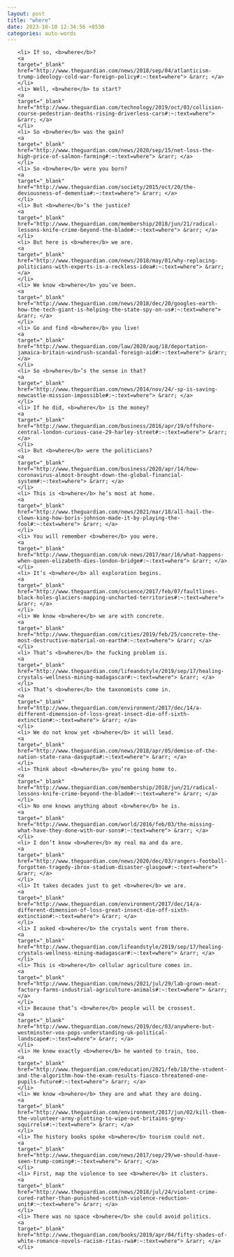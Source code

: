 ```yaml
---
layout: post
title: "where"
date: 2023-10-10 12:34:56 +0530
categories: auto-words
---
```

<ol>

    <li> If so, <b>where</b>?
    <a 
    target="_blank" 
    href="http://www.theguardian.com/news/2018/sep/04/atlanticism-trump-ideology-cold-war-foreign-policy#:~:text=where"> &rarr; </a>
    </li>
    <li> Well, <b>where</b> to start?
    <a 
    target="_blank" 
    href="http://www.theguardian.com/technology/2019/oct/03/collision-course-pedestrian-deaths-rising-driverless-cars#:~:text=where"> &rarr; </a>
    </li>
    <li> So <b>where</b> was the gain?
    <a 
    target="_blank" 
    href="http://www.theguardian.com/news/2020/sep/15/net-loss-the-high-price-of-salmon-farming#:~:text=where"> &rarr; </a>
    </li>
    <li> So <b>where</b> were you born?
    <a 
    target="_blank" 
    href="http://www.theguardian.com/society/2015/oct/20/the-deviousness-of-dementia#:~:text=where"> &rarr; </a>
    </li>
    <li> But <b>where</b>’s the justice?
    <a 
    target="_blank" 
    href="http://www.theguardian.com/membership/2018/jun/21/radical-lessons-knife-crime-beyond-the-blade#:~:text=where"> &rarr; </a>
    </li>
    <li> But here is <b>where</b> we are.
    <a 
    target="_blank" 
    href="http://www.theguardian.com/news/2018/may/01/why-replacing-politicians-with-experts-is-a-reckless-idea#:~:text=where"> &rarr; </a>
    </li>
    <li> We know <b>where</b> you’ve been.
    <a 
    target="_blank" 
    href="http://www.theguardian.com/news/2018/dec/20/googles-earth-how-the-tech-giant-is-helping-the-state-spy-on-us#:~:text=where"> &rarr; </a>
    </li>
    <li> Go and find <b>where</b> you live!
    <a 
    target="_blank" 
    href="http://www.theguardian.com/law/2020/aug/18/deportation-jamaica-britain-windrush-scandal-foreign-aid#:~:text=where"> &rarr; </a>
    </li>
    <li> So <b>where</b>’s the sense in that?
    <a 
    target="_blank" 
    href="http://www.theguardian.com/news/2014/nov/24/-sp-is-saving-newcastle-mission-impossible#:~:text=where"> &rarr; </a>
    </li>
    <li> If he did, <b>where</b> is the money?
    <a 
    target="_blank" 
    href="http://www.theguardian.com/business/2016/apr/19/offshore-central-london-curious-case-29-harley-street#:~:text=where"> &rarr; </a>
    </li>
    <li> But <b>where</b> were the politicians?
    <a 
    target="_blank" 
    href="http://www.theguardian.com/business/2020/apr/14/how-coronavirus-almost-brought-down-the-global-financial-system#:~:text=where"> &rarr; </a>
    </li>
    <li> This is <b>where</b> he’s most at home.
    <a 
    target="_blank" 
    href="http://www.theguardian.com/news/2021/mar/18/all-hail-the-clown-king-how-boris-johnson-made-it-by-playing-the-fool#:~:text=where"> &rarr; </a>
    </li>
    <li> You will remember <b>where</b> you were.
    <a 
    target="_blank" 
    href="http://www.theguardian.com/uk-news/2017/mar/16/what-happens-when-queen-elizabeth-dies-london-bridge#:~:text=where"> &rarr; </a>
    </li>
    <li> It’s <b>where</b> all exploration begins.
    <a 
    target="_blank" 
    href="http://www.theguardian.com/science/2017/feb/07/faultlines-black-holes-glaciers-mapping-uncharted-territories#:~:text=where"> &rarr; </a>
    </li>
    <li> We know <b>where</b> we are with concrete.
    <a 
    target="_blank" 
    href="http://www.theguardian.com/cities/2019/feb/25/concrete-the-most-destructive-material-on-earth#:~:text=where"> &rarr; </a>
    </li>
    <li> That’s <b>where</b> the fucking problem is.
    <a 
    target="_blank" 
    href="http://www.theguardian.com/lifeandstyle/2019/sep/17/healing-crystals-wellness-mining-madagascar#:~:text=where"> &rarr; </a>
    </li>
    <li> That’s <b>where</b> the taxonomists come in.
    <a 
    target="_blank" 
    href="http://www.theguardian.com/environment/2017/dec/14/a-different-dimension-of-loss-great-insect-die-off-sixth-extinction#:~:text=where"> &rarr; </a>
    </li>
    <li> We do not know yet <b>where</b> it will lead.
    <a 
    target="_blank" 
    href="http://www.theguardian.com/news/2018/apr/05/demise-of-the-nation-state-rana-dasgupta#:~:text=where"> &rarr; </a>
    </li>
    <li> Think about <b>where</b> you’re going home to.
    <a 
    target="_blank" 
    href="http://www.theguardian.com/membership/2018/jun/21/radical-lessons-knife-crime-beyond-the-blade#:~:text=where"> &rarr; </a>
    </li>
    <li> No one knows anything about <b>where</b> he is.
    <a 
    target="_blank" 
    href="http://www.theguardian.com/world/2016/feb/03/the-missing-what-have-they-done-with-our-sons#:~:text=where"> &rarr; </a>
    </li>
    <li> I don’t know <b>where</b> my real ma and da are.
    <a 
    target="_blank" 
    href="http://www.theguardian.com/news/2020/dec/03/rangers-football-forgotten-tragedy-ibrox-stadium-disaster-glasgow#:~:text=where"> &rarr; </a>
    </li>
    <li> It takes decades just to get <b>where</b> we are.
    <a 
    target="_blank" 
    href="http://www.theguardian.com/environment/2017/dec/14/a-different-dimension-of-loss-great-insect-die-off-sixth-extinction#:~:text=where"> &rarr; </a>
    </li>
    <li> I asked <b>where</b> the crystals went from there.
    <a 
    target="_blank" 
    href="http://www.theguardian.com/lifeandstyle/2019/sep/17/healing-crystals-wellness-mining-madagascar#:~:text=where"> &rarr; </a>
    </li>
    <li> This is <b>where</b> cellular agriculture comes in.
    <a 
    target="_blank" 
    href="http://www.theguardian.com/news/2021/jul/29/lab-grown-meat-factory-farms-industrial-agriculture-animals#:~:text=where"> &rarr; </a>
    </li>
    <li> Because that’s <b>where</b> people will be crossest.
    <a 
    target="_blank" 
    href="http://www.theguardian.com/news/2019/dec/03/anywhere-but-westminster-vox-pops-understanding-uk-political-landscape#:~:text=where"> &rarr; </a>
    </li>
    <li> He knew exactly <b>where</b> he wanted to train, too.
    <a 
    target="_blank" 
    href="http://www.theguardian.com/education/2021/feb/18/the-student-and-the-algorithm-how-the-exam-results-fiasco-threatened-one-pupils-future#:~:text=where"> &rarr; </a>
    </li>
    <li> We know <b>where</b> they are and what they are doing.
    <a 
    target="_blank" 
    href="http://www.theguardian.com/environment/2017/jun/02/kill-them-the-volunteer-army-plotting-to-wipe-out-britains-grey-squirrels#:~:text=where"> &rarr; </a>
    </li>
    <li> The history books spoke <b>where</b> tourism could not.
    <a 
    target="_blank" 
    href="http://www.theguardian.com/news/2017/sep/29/we-should-have-seen-trump-coming#:~:text=where"> &rarr; </a>
    </li>
    <li> First, map the violence to see <b>where</b> it clusters.
    <a 
    target="_blank" 
    href="http://www.theguardian.com/news/2018/jul/24/violent-crime-cured-rather-than-punished-scottish-violence-reduction-unit#:~:text=where"> &rarr; </a>
    </li>
    <li> There was no space <b>where</b> she could avoid politics.
    <a 
    target="_blank" 
    href="http://www.theguardian.com/books/2019/apr/04/fifty-shades-of-white-romance-novels-racism-ritas-rwa#:~:text=where"> &rarr; </a>
    </li>